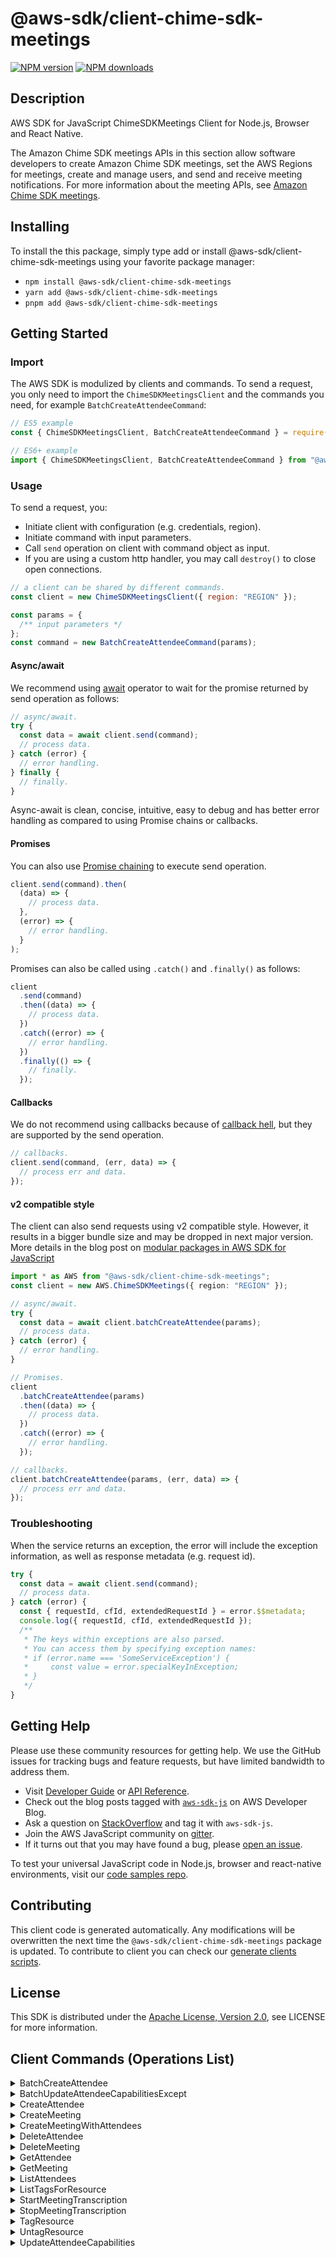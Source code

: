 <!-- generated file, do not edit directly -->

# @aws-sdk/client-chime-sdk-meetings

[![NPM version](https://img.shields.io/npm/v/@aws-sdk/client-chime-sdk-meetings/latest.svg)](https://www.npmjs.com/package/@aws-sdk/client-chime-sdk-meetings)
[![NPM downloads](https://img.shields.io/npm/dm/@aws-sdk/client-chime-sdk-meetings.svg)](https://www.npmjs.com/package/@aws-sdk/client-chime-sdk-meetings)

## Description

AWS SDK for JavaScript ChimeSDKMeetings Client for Node.js, Browser and React Native.

<p>The Amazon Chime SDK meetings APIs in this section allow software developers to create Amazon Chime SDK meetings, set the AWS Regions for meetings, create and manage users, and send and
receive meeting notifications. For more information about the meeting APIs, see
<a href="https://docs.aws.amazon.com/chime/latest/APIReference/API_Operations_Amazon_Chime_SDK_Meetings.html">Amazon Chime SDK meetings</a>.</p>

## Installing

To install the this package, simply type add or install @aws-sdk/client-chime-sdk-meetings
using your favorite package manager:

- `npm install @aws-sdk/client-chime-sdk-meetings`
- `yarn add @aws-sdk/client-chime-sdk-meetings`
- `pnpm add @aws-sdk/client-chime-sdk-meetings`

## Getting Started

### Import

The AWS SDK is modulized by clients and commands.
To send a request, you only need to import the `ChimeSDKMeetingsClient` and
the commands you need, for example `BatchCreateAttendeeCommand`:

```js
// ES5 example
const { ChimeSDKMeetingsClient, BatchCreateAttendeeCommand } = require("@aws-sdk/client-chime-sdk-meetings");
```

```ts
// ES6+ example
import { ChimeSDKMeetingsClient, BatchCreateAttendeeCommand } from "@aws-sdk/client-chime-sdk-meetings";
```

### Usage

To send a request, you:

- Initiate client with configuration (e.g. credentials, region).
- Initiate command with input parameters.
- Call `send` operation on client with command object as input.
- If you are using a custom http handler, you may call `destroy()` to close open connections.

```js
// a client can be shared by different commands.
const client = new ChimeSDKMeetingsClient({ region: "REGION" });

const params = {
  /** input parameters */
};
const command = new BatchCreateAttendeeCommand(params);
```

#### Async/await

We recommend using [await](https://developer.mozilla.org/en-US/docs/Web/JavaScript/Reference/Operators/await)
operator to wait for the promise returned by send operation as follows:

```js
// async/await.
try {
  const data = await client.send(command);
  // process data.
} catch (error) {
  // error handling.
} finally {
  // finally.
}
```

Async-await is clean, concise, intuitive, easy to debug and has better error handling
as compared to using Promise chains or callbacks.

#### Promises

You can also use [Promise chaining](https://developer.mozilla.org/en-US/docs/Web/JavaScript/Guide/Using_promises#chaining)
to execute send operation.

```js
client.send(command).then(
  (data) => {
    // process data.
  },
  (error) => {
    // error handling.
  }
);
```

Promises can also be called using `.catch()` and `.finally()` as follows:

```js
client
  .send(command)
  .then((data) => {
    // process data.
  })
  .catch((error) => {
    // error handling.
  })
  .finally(() => {
    // finally.
  });
```

#### Callbacks

We do not recommend using callbacks because of [callback hell](http://callbackhell.com/),
but they are supported by the send operation.

```js
// callbacks.
client.send(command, (err, data) => {
  // process err and data.
});
```

#### v2 compatible style

The client can also send requests using v2 compatible style.
However, it results in a bigger bundle size and may be dropped in next major version. More details in the blog post
on [modular packages in AWS SDK for JavaScript](https://aws.amazon.com/blogs/developer/modular-packages-in-aws-sdk-for-javascript/)

```ts
import * as AWS from "@aws-sdk/client-chime-sdk-meetings";
const client = new AWS.ChimeSDKMeetings({ region: "REGION" });

// async/await.
try {
  const data = await client.batchCreateAttendee(params);
  // process data.
} catch (error) {
  // error handling.
}

// Promises.
client
  .batchCreateAttendee(params)
  .then((data) => {
    // process data.
  })
  .catch((error) => {
    // error handling.
  });

// callbacks.
client.batchCreateAttendee(params, (err, data) => {
  // process err and data.
});
```

### Troubleshooting

When the service returns an exception, the error will include the exception information,
as well as response metadata (e.g. request id).

```js
try {
  const data = await client.send(command);
  // process data.
} catch (error) {
  const { requestId, cfId, extendedRequestId } = error.$$metadata;
  console.log({ requestId, cfId, extendedRequestId });
  /**
   * The keys within exceptions are also parsed.
   * You can access them by specifying exception names:
   * if (error.name === 'SomeServiceException') {
   *     const value = error.specialKeyInException;
   * }
   */
}
```

## Getting Help

Please use these community resources for getting help.
We use the GitHub issues for tracking bugs and feature requests, but have limited bandwidth to address them.

- Visit [Developer Guide](https://docs.aws.amazon.com/sdk-for-javascript/v3/developer-guide/welcome.html)
  or [API Reference](https://docs.aws.amazon.com/AWSJavaScriptSDK/v3/latest/index.html).
- Check out the blog posts tagged with [`aws-sdk-js`](https://aws.amazon.com/blogs/developer/tag/aws-sdk-js/)
  on AWS Developer Blog.
- Ask a question on [StackOverflow](https://stackoverflow.com/questions/tagged/aws-sdk-js) and tag it with `aws-sdk-js`.
- Join the AWS JavaScript community on [gitter](https://gitter.im/aws/aws-sdk-js-v3).
- If it turns out that you may have found a bug, please [open an issue](https://github.com/aws/aws-sdk-js-v3/issues/new/choose).

To test your universal JavaScript code in Node.js, browser and react-native environments,
visit our [code samples repo](https://github.com/aws-samples/aws-sdk-js-tests).

## Contributing

This client code is generated automatically. Any modifications will be overwritten the next time the `@aws-sdk/client-chime-sdk-meetings` package is updated.
To contribute to client you can check our [generate clients scripts](https://github.com/aws/aws-sdk-js-v3/tree/main/scripts/generate-clients).

## License

This SDK is distributed under the
[Apache License, Version 2.0](http://www.apache.org/licenses/LICENSE-2.0),
see LICENSE for more information.

## Client Commands (Operations List)

<details>
<summary>
BatchCreateAttendee
</summary>

[Command API Reference](https://docs.aws.amazon.com/AWSJavaScriptSDK/v3/latest/clients/client-chime sdk meetings/classes/batchcreateattendeecommand.html) / [Input](https://docs.aws.amazon.com/AWSJavaScriptSDK/v3/latest/clients/client-chime sdk meetings/interfaces/batchcreateattendeecommandinput.html) / [Output](https://docs.aws.amazon.com/AWSJavaScriptSDK/v3/latest/clients/client-chime sdk meetings/interfaces/batchcreateattendeecommandoutput.html)

</details>
<details>
<summary>
BatchUpdateAttendeeCapabilitiesExcept
</summary>

[Command API Reference](https://docs.aws.amazon.com/AWSJavaScriptSDK/v3/latest/clients/client-chime sdk meetings/classes/batchupdateattendeecapabilitiesexceptcommand.html) / [Input](https://docs.aws.amazon.com/AWSJavaScriptSDK/v3/latest/clients/client-chime sdk meetings/interfaces/batchupdateattendeecapabilitiesexceptcommandinput.html) / [Output](https://docs.aws.amazon.com/AWSJavaScriptSDK/v3/latest/clients/client-chime sdk meetings/interfaces/batchupdateattendeecapabilitiesexceptcommandoutput.html)

</details>
<details>
<summary>
CreateAttendee
</summary>

[Command API Reference](https://docs.aws.amazon.com/AWSJavaScriptSDK/v3/latest/clients/client-chime sdk meetings/classes/createattendeecommand.html) / [Input](https://docs.aws.amazon.com/AWSJavaScriptSDK/v3/latest/clients/client-chime sdk meetings/interfaces/createattendeecommandinput.html) / [Output](https://docs.aws.amazon.com/AWSJavaScriptSDK/v3/latest/clients/client-chime sdk meetings/interfaces/createattendeecommandoutput.html)

</details>
<details>
<summary>
CreateMeeting
</summary>

[Command API Reference](https://docs.aws.amazon.com/AWSJavaScriptSDK/v3/latest/clients/client-chime sdk meetings/classes/createmeetingcommand.html) / [Input](https://docs.aws.amazon.com/AWSJavaScriptSDK/v3/latest/clients/client-chime sdk meetings/interfaces/createmeetingcommandinput.html) / [Output](https://docs.aws.amazon.com/AWSJavaScriptSDK/v3/latest/clients/client-chime sdk meetings/interfaces/createmeetingcommandoutput.html)

</details>
<details>
<summary>
CreateMeetingWithAttendees
</summary>

[Command API Reference](https://docs.aws.amazon.com/AWSJavaScriptSDK/v3/latest/clients/client-chime sdk meetings/classes/createmeetingwithattendeescommand.html) / [Input](https://docs.aws.amazon.com/AWSJavaScriptSDK/v3/latest/clients/client-chime sdk meetings/interfaces/createmeetingwithattendeescommandinput.html) / [Output](https://docs.aws.amazon.com/AWSJavaScriptSDK/v3/latest/clients/client-chime sdk meetings/interfaces/createmeetingwithattendeescommandoutput.html)

</details>
<details>
<summary>
DeleteAttendee
</summary>

[Command API Reference](https://docs.aws.amazon.com/AWSJavaScriptSDK/v3/latest/clients/client-chime sdk meetings/classes/deleteattendeecommand.html) / [Input](https://docs.aws.amazon.com/AWSJavaScriptSDK/v3/latest/clients/client-chime sdk meetings/interfaces/deleteattendeecommandinput.html) / [Output](https://docs.aws.amazon.com/AWSJavaScriptSDK/v3/latest/clients/client-chime sdk meetings/interfaces/deleteattendeecommandoutput.html)

</details>
<details>
<summary>
DeleteMeeting
</summary>

[Command API Reference](https://docs.aws.amazon.com/AWSJavaScriptSDK/v3/latest/clients/client-chime sdk meetings/classes/deletemeetingcommand.html) / [Input](https://docs.aws.amazon.com/AWSJavaScriptSDK/v3/latest/clients/client-chime sdk meetings/interfaces/deletemeetingcommandinput.html) / [Output](https://docs.aws.amazon.com/AWSJavaScriptSDK/v3/latest/clients/client-chime sdk meetings/interfaces/deletemeetingcommandoutput.html)

</details>
<details>
<summary>
GetAttendee
</summary>

[Command API Reference](https://docs.aws.amazon.com/AWSJavaScriptSDK/v3/latest/clients/client-chime sdk meetings/classes/getattendeecommand.html) / [Input](https://docs.aws.amazon.com/AWSJavaScriptSDK/v3/latest/clients/client-chime sdk meetings/interfaces/getattendeecommandinput.html) / [Output](https://docs.aws.amazon.com/AWSJavaScriptSDK/v3/latest/clients/client-chime sdk meetings/interfaces/getattendeecommandoutput.html)

</details>
<details>
<summary>
GetMeeting
</summary>

[Command API Reference](https://docs.aws.amazon.com/AWSJavaScriptSDK/v3/latest/clients/client-chime sdk meetings/classes/getmeetingcommand.html) / [Input](https://docs.aws.amazon.com/AWSJavaScriptSDK/v3/latest/clients/client-chime sdk meetings/interfaces/getmeetingcommandinput.html) / [Output](https://docs.aws.amazon.com/AWSJavaScriptSDK/v3/latest/clients/client-chime sdk meetings/interfaces/getmeetingcommandoutput.html)

</details>
<details>
<summary>
ListAttendees
</summary>

[Command API Reference](https://docs.aws.amazon.com/AWSJavaScriptSDK/v3/latest/clients/client-chime sdk meetings/classes/listattendeescommand.html) / [Input](https://docs.aws.amazon.com/AWSJavaScriptSDK/v3/latest/clients/client-chime sdk meetings/interfaces/listattendeescommandinput.html) / [Output](https://docs.aws.amazon.com/AWSJavaScriptSDK/v3/latest/clients/client-chime sdk meetings/interfaces/listattendeescommandoutput.html)

</details>
<details>
<summary>
ListTagsForResource
</summary>

[Command API Reference](https://docs.aws.amazon.com/AWSJavaScriptSDK/v3/latest/clients/client-chime sdk meetings/classes/listtagsforresourcecommand.html) / [Input](https://docs.aws.amazon.com/AWSJavaScriptSDK/v3/latest/clients/client-chime sdk meetings/interfaces/listtagsforresourcecommandinput.html) / [Output](https://docs.aws.amazon.com/AWSJavaScriptSDK/v3/latest/clients/client-chime sdk meetings/interfaces/listtagsforresourcecommandoutput.html)

</details>
<details>
<summary>
StartMeetingTranscription
</summary>

[Command API Reference](https://docs.aws.amazon.com/AWSJavaScriptSDK/v3/latest/clients/client-chime sdk meetings/classes/startmeetingtranscriptioncommand.html) / [Input](https://docs.aws.amazon.com/AWSJavaScriptSDK/v3/latest/clients/client-chime sdk meetings/interfaces/startmeetingtranscriptioncommandinput.html) / [Output](https://docs.aws.amazon.com/AWSJavaScriptSDK/v3/latest/clients/client-chime sdk meetings/interfaces/startmeetingtranscriptioncommandoutput.html)

</details>
<details>
<summary>
StopMeetingTranscription
</summary>

[Command API Reference](https://docs.aws.amazon.com/AWSJavaScriptSDK/v3/latest/clients/client-chime sdk meetings/classes/stopmeetingtranscriptioncommand.html) / [Input](https://docs.aws.amazon.com/AWSJavaScriptSDK/v3/latest/clients/client-chime sdk meetings/interfaces/stopmeetingtranscriptioncommandinput.html) / [Output](https://docs.aws.amazon.com/AWSJavaScriptSDK/v3/latest/clients/client-chime sdk meetings/interfaces/stopmeetingtranscriptioncommandoutput.html)

</details>
<details>
<summary>
TagResource
</summary>

[Command API Reference](https://docs.aws.amazon.com/AWSJavaScriptSDK/v3/latest/clients/client-chime sdk meetings/classes/tagresourcecommand.html) / [Input](https://docs.aws.amazon.com/AWSJavaScriptSDK/v3/latest/clients/client-chime sdk meetings/interfaces/tagresourcecommandinput.html) / [Output](https://docs.aws.amazon.com/AWSJavaScriptSDK/v3/latest/clients/client-chime sdk meetings/interfaces/tagresourcecommandoutput.html)

</details>
<details>
<summary>
UntagResource
</summary>

[Command API Reference](https://docs.aws.amazon.com/AWSJavaScriptSDK/v3/latest/clients/client-chime sdk meetings/classes/untagresourcecommand.html) / [Input](https://docs.aws.amazon.com/AWSJavaScriptSDK/v3/latest/clients/client-chime sdk meetings/interfaces/untagresourcecommandinput.html) / [Output](https://docs.aws.amazon.com/AWSJavaScriptSDK/v3/latest/clients/client-chime sdk meetings/interfaces/untagresourcecommandoutput.html)

</details>
<details>
<summary>
UpdateAttendeeCapabilities
</summary>

[Command API Reference](https://docs.aws.amazon.com/AWSJavaScriptSDK/v3/latest/clients/client-chime sdk meetings/classes/updateattendeecapabilitiescommand.html) / [Input](https://docs.aws.amazon.com/AWSJavaScriptSDK/v3/latest/clients/client-chime sdk meetings/interfaces/updateattendeecapabilitiescommandinput.html) / [Output](https://docs.aws.amazon.com/AWSJavaScriptSDK/v3/latest/clients/client-chime sdk meetings/interfaces/updateattendeecapabilitiescommandoutput.html)

</details>

